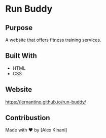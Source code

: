 # Run Buddy 

## Purpose
A website that offers fitness training services.

## Built With
* HTML
* CSS

## Website
https://lernantino.github.io/run-buddy/

## Contribustion
Made with ❤️ by [Alex Kinani]
